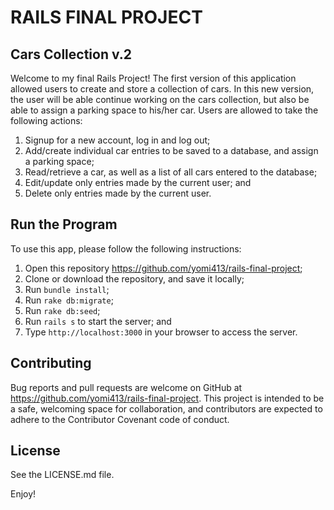 # RAILS FINAL PROJECT

## Cars Collection v.2

Welcome to my final Rails Project! The first version of this application allowed users to create and store a collection of cars. In this new version, the user will be able continue working on the cars collection, but also be able to assign a parking space to his/her car. Users are allowed to take the following actions:

  1. Signup for a new account, log in and log out;
  2. Add/create individual car entries to be saved to a database, and assign a parking space;
  3. Read/retrieve a car, as well as a list of all cars entered to the database;
  4. Edit/update only entries made by the current user; and 
  5. Delete only entries made by the current user.

## Run the Program

To use this app, please follow the following instructions:

  1. Open this repository https://github.com/yomi413/rails-final-project;
  2. Clone or download the repository, and save it locally;
  3. Run `bundle install`;
  4. Run `rake db:migrate`;
  5. Run `rake db:seed`;
  6. Run `rails s` to start the server; and 
  7. Type `http://localhost:3000` in your browser to access the server.

## Contributing

Bug reports and pull requests are welcome on GitHub at https://github.com/yomi413/rails-final-project. This project is intended to be a safe, welcoming space for collaboration, and contributors are expected to adhere to the Contributor Covenant code of conduct.

## License

See the LICENSE.md file.

Enjoy!